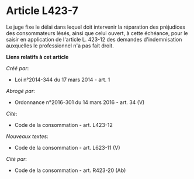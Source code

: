 # Article L423-7

Le juge fixe le délai dans lequel doit intervenir la réparation des préjudices des consommateurs lésés, ainsi que celui
ouvert, à cette échéance, pour le saisir en application de l'article L. 423-12 des demandes d'indemnisation auxquelles le
professionnel n'a pas fait droit.

**Liens relatifs à cet article**

_Créé par_:

  - Loi n°2014-344 du 17 mars 2014 - art. 1

_Abrogé par_:

  - Ordonnance n°2016-301 du 14 mars 2016 - art. 34 (V)

_Cite_:

  - Code de la consommation - art. L423-12

_Nouveaux textes_:

  - Code de la consommation - art. L623-11 (V)

_Cité par_:

  - Code de la consommation - art. R423-20 (Ab)
